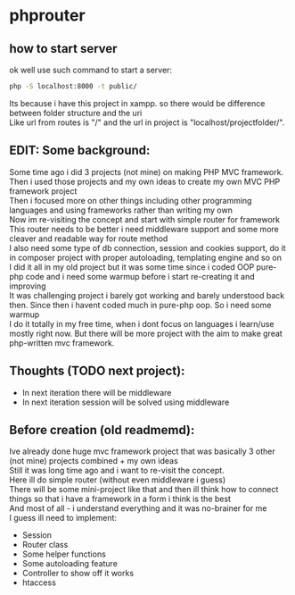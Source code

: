 # phprouter 

## how to start server
ok well use such command to start a server:
```sh
php -S localhost:8000 -t public/
```
Its because i have this project in xampp. so there would be difference between folder structure and the uri</br>
Like url from routes is "/" and the url in project is "localhost/projectfolder/". </br>

## EDIT: Some background:
Some time ago i did 3 projects (not mine) on making PHP MVC framework. Then i used those projects and my own ideas to create my own MVC PHP framework project </br>
Then i focused more on other things including other programming languages and using frameworks rather than writing my own </br>
Now im re-visiting the concept and start with simple router for framework </br>
This router needs to be better i need middleware support and some more cleaver and readable way for route method </br>
I also need some type of db connection, session and cookies support, do it in composer project with proper autoloading, templating engine and so on </br>
I did it all in my old project but it was some time since i coded OOP pure-php code and i need some warmup before i start re-creating it and improving </br>
It was challenging project i barely got working and barely understood back then. Since then i havent coded much in pure-php oop. So i need some warmup </br>
I do it totally in my free time, when i dont focus on languages i learn/use mostly right now. But there will be more project with the aim to make great php-written mvc framework. </br>
## Thoughts (TODO next project):
- In next iteration there will be middleware
- In next iteration session will be solved using middleware
## Before creation (old readmemd):
Ive already done huge mvc framework project that was basically 3 other (not mine) projects combined + my own ideas </br>
Still it was long time ago and i want to re-visit the concept. </br>
Here ill do simple router (without even middleware i guess) </br>
There will be some mini-project like that and then ill think how to connect things so that i have a framework in a form i think is the best </br>
And most of all - i understand everything and it was no-brainer for me </br>
I guess ill need to implement:
- Session
- Router class
- Some helper functions
- Some autoloading feature
- Controller to show off it works
- htaccess 

